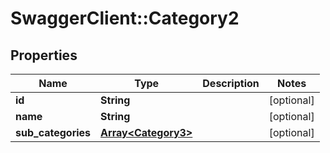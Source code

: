 # SwaggerClient::Category2

## Properties
Name | Type | Description | Notes
------------ | ------------- | ------------- | -------------
**id** | **String** |  | [optional] 
**name** | **String** |  | [optional] 
**sub_categories** | [**Array&lt;Category3&gt;**](Category3.md) |  | [optional] 


